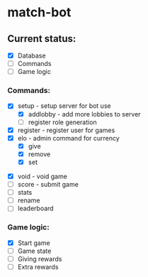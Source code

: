 # **match-bot**

## Current status:

- [x] Database
- [ ] Commands
- [ ] Game logic

### Commands:
- [x] setup - setup server for bot use
    - [x] addlobby - add more lobbies to server
    - [ ] register role generation
- [x] register - register user for games
- [x] elo - admin command for currency 
    - [x] give
    - [x] remove
    - [x] set
<!-- - [ ] redo - redo game -->
- [x] void - void game
- [ ] score - submit game
- [ ] stats
- [ ] rename
- [ ] leaderboard

### Game logic:
- [x] Start game
- [ ] Game state
- [ ] Giving rewards
- [ ] Extra rewards